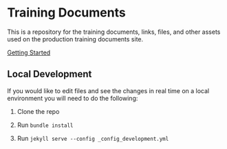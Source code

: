 # Training Documents

This is a repository for the training documents, links, files, and other assets used on the production training documents site.

[Getting Started](https://olivebaptistchurch.github.io)

## Local Development

If you would like to edit files and see the changes in real time on a local environment you will need to do the following:

1. Clone the repo

2. Run `bundle install`

3. Run `jekyll serve --config _config_development.yml`
